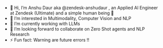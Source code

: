 - 👋 Hi, I’m Anshu Daur aka @zendesk-anshudaur , an Applied AI Engineer at Zendesk (Ultimate) and a simple human being 🤗
- 👀 I’m interested in Multimodality, Computer Vision and NLP
- 🌱 I’m currently working with LLMs
- 💞️ I’m looking forward to collaborate on Zero Shot agents and NLP Research
- ⚡ Fun fact: Warning are future errors !!

<!---
zendesk-anshudaur/zendesk-anshudaur is a ✨ special ✨ repository because its `README.md` (this file) appears on your GitHub profile.
You can click the Preview link to take a look at your changes.
--->
